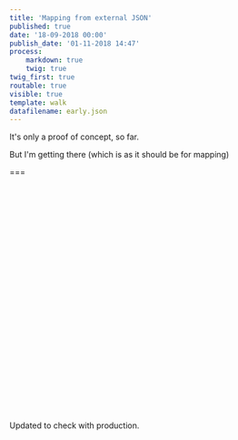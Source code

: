 ```yaml
---
title: 'Mapping from external JSON'
published: true
date: '18-09-2018 00:00'
publish_date: '01-11-2018 14:47'
process:
    markdown: true
    twig: true
twig_first: true
routable: true
visible: true
template: walk
datafilename: early.json
---
```


It's only a proof of concept, so far.

But I'm getting there (which is as it should be for mapping)

===

<div id="mapid" style="width: 100%; height: 400px;"></div>

Updated to check with production.



